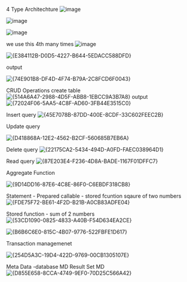 4 Type Architechture
![image](https://github.com/user-attachments/assets/28f1f600-55bd-4acc-a6cc-3e9b24da028e)

![image](https://github.com/user-attachments/assets/02fa9432-b125-494a-a5fc-38ba40225771)

![image](https://github.com/user-attachments/assets/b5b74a2d-c173-4f25-9802-6bf1e064887b)

 we use this 4th many times 
![image](https://github.com/user-attachments/assets/1f3fca9d-9f48-4e57-883a-75d5578099e5)


![{E384112B-D0D5-4227-B644-5EDACC588DFD}](https://github.com/user-attachments/assets/28301346-07b0-4ef0-b18b-749b19c97c24)


output

![{74E901B8-DF4D-4F74-B79A-2C8FCD6F0043}](https://github.com/user-attachments/assets/ee8193ac-313e-4ca1-9a64-7a97e558f541)

CRUD Operations 
create table
![{514A6A47-2988-4D5F-ABB8-1EBCC9A3B7A8}](https://github.com/user-attachments/assets/7eb63ca8-ce88-41a9-b597-54b6e716fbcf)
output
![{72024F06-5AA5-4C8F-AD60-3FB44E3515C0}](https://github.com/user-attachments/assets/67e619b1-f838-426a-9bd3-02e7944c30d0)


Insert query
![{45E7078B-87DD-400E-8CDF-33C602FEEC2B}](https://github.com/user-attachments/assets/51369c60-b0c4-4fe0-a49c-7f966c29b061)

Update query

![{D418868A-12E2-4562-B2CF-560685B7EB6A}](https://github.com/user-attachments/assets/c91483cc-1565-4863-9cf9-44e563f6d363)

Delete query
![{22175CA2-5434-494D-A0FD-FAEC038964D1}](https://github.com/user-attachments/assets/3bbf5cbb-43b3-42ea-a56d-f9272ca36f3c)

Read query
![{87E203E4-F236-4D8A-BADE-1167F01DFFC7}](https://github.com/user-attachments/assets/3a65841e-3650-4f21-9181-9cba2d3992ec)


Aggregate Function

![{9D14DD16-87E6-4C8E-86F0-C6EBDF318CB8}](https://github.com/user-attachments/assets/450f9aeb-e3d5-45cb-bc73-57329c9461eb)


Statement - Prepared callable - stored fcuntion sqaure of two numbers
![{FDE75F72-BE61-4F2D-B21B-A0CB83ADFE04}](https://github.com/user-attachments/assets/cbcb585e-876b-4da1-ba9f-5495b901f73e)

Stored function - sum of 2 numbers
![{53CD1090-0825-4833-A40B-F54D634EA2CE}](https://github.com/user-attachments/assets/764ceb02-1171-4f10-b0a8-754409f73fa1)

![{B6B6C6E0-815C-4B07-9776-522FBFE1D617}](https://github.com/user-attachments/assets/dbc99cf4-931d-43f1-954a-8e3dc327bc37)


Transaction managemenet 

![{254D5A3C-19D4-422D-9769-00CB1305107E}](https://github.com/user-attachments/assets/99c1dd16-3e58-479d-a4cd-e4f659b942ed)

Meta Data -database MD Result Set MD
![{D855E658-8CCA-4749-9EF0-70D25C566A42}](https://github.com/user-attachments/assets/35303bb1-deb2-4901-9e07-65863165659d)













